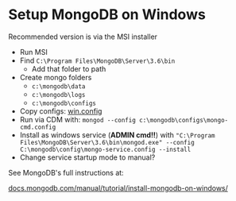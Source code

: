 # Setup MongoDB on Windows

Recommended version is via the MSI installer

* Run MSI
* Find `C:\Program Files\MongoDB\Server\3.6\bin`
    * Add that folder to path
* Create mongo folders
    * `c:\mongodb\data` 
    * `c:\mongodb\logs`
    * `c:\mongodb\configs`
* Copy configs: [win.config](win.config)
* Run via CDM with: `mongod --config c:\mongodb\configs\mongo-cmd.config`
* Install as windows service (**ADMIN cmd!!**) with
`"C:\Program Files\MongoDB\Server\3.6\bin\mongod.exe" --config C:\mongodb\config\mongo-service.config --install`
* Change service startup mode to manual?

See MongoDB's full instructions at:

[docs.mongodb.com/manual/tutorial/install-mongodb-on-windows/](https://docs.mongodb.com/manual/tutorial/install-mongodb-on-windows/)
